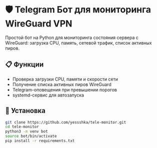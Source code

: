 # 🛡️ Telegram Бот для мониторинга WireGuard VPN

Простой бот на Python для мониторинга состояния сервера с WireGuard: загрузка CPU, память, сетевой трафик, список активных пиров.

## 📋 Функции

- Проверка загрузки CPU, памяти и скорости сети
- Получение списка активных пиров WireGuard
- Telegram-оповещения при превышении порогов
- systemd-сервис для автозапуска

## 🚀 Установка

```bash
git clone https://github.com/yessshka/tele-monitor.git
cd tele-monitor
python3 -m venv bot
source bot/bin/activate
pip install -r requirements.txt
